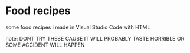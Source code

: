 # Food recipes
 some food recipes i made in Visual Studio Code with HTML

note: DONT TRY THESE CAUSE IT WILL PROBABLY TASTE HORRIBLE OR SOME ACCIDENT WILL HAPPEN